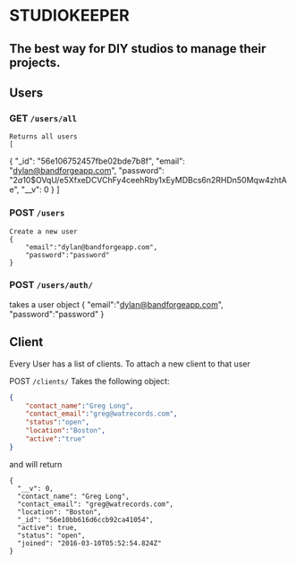 # STUDIOKEEPER 
## The best way for DIY studios to manage their projects. 

## Users

### GET `/users/all` 
	Returns all users 
	[
  {
    "_id": "56e106752457fbe02bde7b8f",
    "email": "dylan@bandforgeapp.com",
    "password": "$2a$10$OVqU/e5XfxeDCVChFy4ceehRby1xEyMDBcs6n2RHDn50Mqw4zhtAe",
    "__v": 0
  }	]

### POST `/users`
	Create a new user 
	{
	    "email":"dylan@bandforgeapp.com", 
	    "password":"password"
	}

### POST `/users/auth/`
takes a user object 
	{
	    "email":"dylan@bandforgeapp.com", 
	    "password":"password"
	}

## Client 
Every User has a list of clients. To attach a new client to that user 

POST `/clients/`
Takes the following object: 
````json
{
    "contact_name":"Greg Long", 
    "contact_email":"greg@watrecords.com", 
    "status":"open", 
    "location":"Boston", 
    "active":"true"
}
````
and will return 
````
{
  "__v": 0,
  "contact_name": "Greg Long",
  "contact_email": "greg@watrecords.com",
  "location": "Boston",
  "_id": "56e10bb616d6ccb92ca41054",
  "active": true,
  "status": "open",
  "joined": "2016-03-10T05:52:54.824Z"
}
````






